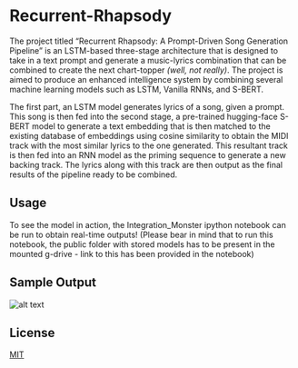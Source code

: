 # Recurrent-Rhapsody
The project titled “Recurrent Rhapsody: A Prompt-Driven Song Generation Pipeline” is an LSTM-based three-stage architecture that is designed to take in a text prompt and generate a music-lyrics combination that can be combined to create the next chart-topper *(well, not really)*. The project is aimed to produce an enhanced intelligence system by combining several machine learning models such as LSTM, Vanilla RNNs, and S-BERT.

The first part, an LSTM model generates lyrics of a song, given a prompt. This song is then fed into the second stage, a pre-trained hugging-face S-BERT model to generate a text embedding that is then matched to the existing database of embeddings using cosine similarity to obtain the MIDI track with the most similar lyrics to the one generated. This resultant track is then fed into an RNN model as the priming sequence to generate a new backing track. The lyrics along with this track are then output as the final results of the pipeline ready to be combined.

## Usage
To see the model in action, the Integration_Monster ipython notebook can be run to obtain real-time outputs! (Please bear in mind that to run this notebook, the public folder with stored models has to be present in the mounted g-drive - link to this has been provided in the notebook)

## Sample Output
![alt text](https://github.com/[username]/[reponame]/blob/[branch]/image.jpg?raw=true)

## License
[MIT](https://choosealicense.com/licenses/mit/)
